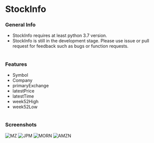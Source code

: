 # StockInfo

### General Info
- StockInfo requires at least python 3.7 version.
- StockInfo is still in the development stage. Please use issue or pull request for feedback such as bugs or function requests.
#
### Features

- Symbol
- Company
- primaryExchange
- latestPrice
- latestTime
- week52High
- week52Low 
#
### Screenshots 
![MZ](https://github.com/Hyowon-Cho/StockInfo/assets/63900561/fa8f0f7b-3d32-4d6c-b3ec-75d84679b44a)
![JPM](https://github.com/Hyowon-Cho/StockInfo/assets/63900561/08490658-a4e6-4641-9a6c-5a4c93733773)
![MORN](https://github.com/Hyowon-Cho/StockInfo/assets/63900561/7da165da-8451-419c-bc53-5427001865f9)
![AMZN](https://github.com/Hyowon-Cho/StockInfo/assets/63900561/b666ec86-2541-4232-a0b3-ad218f88313c)
